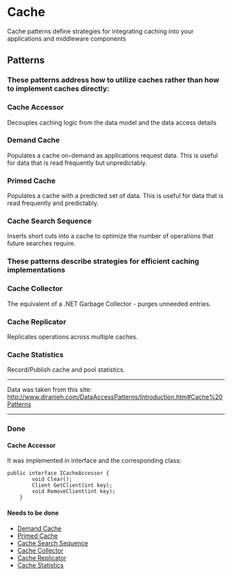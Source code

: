 # Cache
Cache patterns define strategies for integrating caching into your applications and middleware components

## Patterns

### These patterns address how to utilize caches rather than how to implement caches directly:
### Cache Accessor
Decouples caching logic from the data model and the data access details

### Demand Cache
Populates a cache on-demand as applications request data. This is useful for data that is read frequently but unpredictably.

### Primed Cache
Populates a cache with a predicted set of data. This is useful for data that is read frequently and  predictably.

### Cache Search Sequence
Inserts short cuts into a cache to optimize the number of operations that future searches require.

### These patterns describe strategies for efficient caching implementations
### Cache Collector
The equivalent of a .NET Garbage Collector - purges unneeded entries.

### Cache Replicator
Replicates operations across multiple caches.

### Cache Statistics
Record/Publish cache and pool statistics.

----
Data was taken from this site: <br/>
http://www.diranieh.com/DataAccessPatterns/Introduction.htm#Cache%20Patterns

----

### Done
#### Cache Accessor
It was implemented in interface and the corresponding class:
```
public interface ICacheAccessor {
        void Clear();
        Client GetClient(int key);
        void RemoveClient(int key);
    }
```

#### Needs to be done
- [Demand Cache](http://www.diranieh.com/DataAccessPatterns/DemandCache.htm)
- [Primed Cache](http://www.diranieh.com/DataAccessPatterns/PrimedCache.htm)
- [Cache Search Sequence](http://www.diranieh.com/DataAccessPatterns/CacheSearchSequence.htm)
- [Cache Collector](http://www.diranieh.com/DataAccessPatterns/CacheCollector.htm)
- [Cache Replicator](http://www.diranieh.com/DataAccessPatterns/CacheReplicator.htm)
- [Cache Statistics](http://www.diranieh.com/DataAccessPatterns/CacheStatistics.htm)


